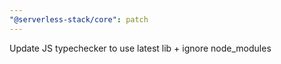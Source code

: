 ```yaml
---
"@serverless-stack/core": patch
---
```


Update JS typechecker to use latest lib + ignore node_modules
